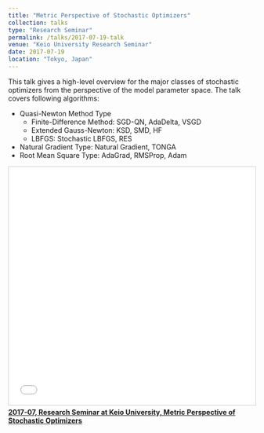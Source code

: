 ```yaml
---
title: "Metric Perspective of Stochastic Optimizers"
collection: talks
type: "Research Seminar"
permalink: /talks/2017-07-19-talk
venue: "Keio University Research Seminar"
date: 2017-07-19
location: "Tokyo, Japan"
---
```


This talk gives a high-level overview for the major classes of stochastic optimizers from the perspective of the model parameter space.
The talk covers following algorithms: 
- Quasi-Newton Method Type
    * Finite-Difference Method: SGD-QN, AdaDelta, VSGD
    * Extended Gauss-Newton: KSD, SMD, HF
    * LBFGS: Stochastic LBFGS, RES
- Natural Gradient Type: Natural Gradient, TONGA
- Root Mean Square Type: AdaGrad, RMSProp, Adam

<iframe src="//www.slideshare.net/slideshow/embed_code/key/MeRLfoLZGTj3w6" width="595" height="485" frameborder="0" marginwidth="0" marginheight="0" scrolling="no" style="border:1px solid #CCC; border-width:1px; margin-bottom:5px; max-width: 100%;" allowfullscreen> </iframe> <div style="margin-bottom:5px"> <strong> <a href="//www.slideshare.net/asahiushio1/201707-research-seminar-at-keio-university-metric-perspective-of-stochastic-optimizers" title="2017-07, Research Seminar at Keio University, Metric Perspective of Stochastic Optimizers" target="_blank">2017-07, Research Seminar at Keio University, Metric Perspective of Stochastic Optimizers</a> </strong> </div>
